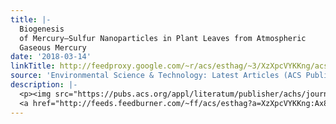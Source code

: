 ```yaml
---
title: |-
  Biogenesis
  of Mercury–Sulfur Nanoparticles in Plant Leaves from Atmospheric
  Gaseous Mercury
date: '2018-03-14'
linkTitle: http://feedproxy.google.com/~r/acs/esthag/~3/XzXpcVYKKng/acs.est.7b05452
source: 'Environmental Science & Technology: Latest Articles (ACS Publications)'
description: |-
  <p><img src="https://pubs.acs.org/appl/literatum/publisher/achs/journals/content/esthag/0/esthag.ahead-of-print/acs.est.7b05452/20180314-01/images/medium/es-2017-054522_0008.gif" alt="TOC Graphic"/></p><div><cite>Environmental Science & Technology</cite></div><div>DOI: 10.1021/acs.est.7b05452</div><div class="feedflare">
  <a href="http://feeds.feedburner.com/~ff/acs/esthag?a=XzXpcVYKKng:Ax8VtsxHe50:yIl2AUoC8zA"><img src="http://feeds.feedburner.com/~ff/acs/esthag?d=yIl2AUoC8zA" border="0"></img><
---
```

